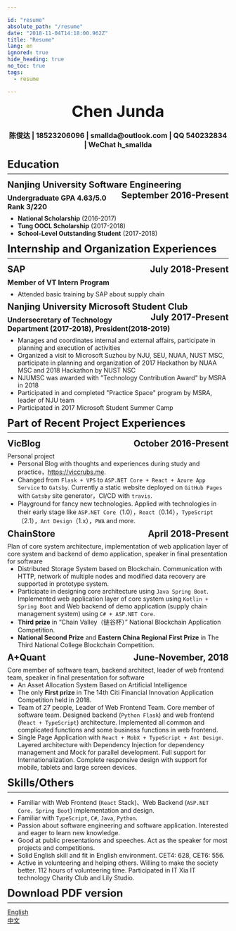 ```yaml
---

id: "resume"
absolute_path: "/resume"
date: "2018-11-04T14:18:00.962Z"
title: "Resume"
lang: en
ignored: true
hide_heading: true
no_toc: true
tags:
  - resume

---
```



<style>


.resume h1, h2, h3 {
    border-bottom-width: 0 !important;
        margin: 8px 0;
}

.resume h1 {
    font-size: 24px;
    margin: 12px 0;
    padding-bottom: 0.3em;
    border-bottom-width: 1px !important;
    border-bottom-style: solid;
}
.resume h2 {
    font-size: 20px;

}

.resume h3{
    font-size: 16px;

}
.resume ul {
    margin: 0px;
}
.resume p {
    margin: 0px;
}
.resume .right { float: right}
.resume .contact {
    margin: 20px 0;
    text-align: center;
}
.resume .name {
    font-size: 36px;
    border-bottom: none;
    padding: 0;
    text-align: center;
}
.resume .avatar {
    float: right;
    height: 100px;
    margin: 0px;
}

</style>

<div class="resume">
<div>

<h1 class="name">
Chen Junda
</h1>

<h3 class="contact">陈俊达 | 18523206096 | smallda@outlook.com | QQ 540232834 | WeChat h_smallda

</h3>
</div>

# Education

## Nanjing University Software Engineering <span class="right">September 2016-Present</span>

### Undergraduate GPA 4.63/5.0 Rank 3/220
- **National Scholarship** (2016-2017)
- **Tung OOCL Scholarship** (2017-2018)
- **School-Level Outstanding Student** (2017-2018)

# Internship and Organization Experiences

## SAP <span class="right">July 2018-Present</span>
### Member of VT Intern Program

- Attended basic training by SAP about supply chain

## Nanjing University Microsoft Student Club<span class="right">July 2017-Present</span>
### Undersecretary of Technology Department (2017-2018), President(2018-2019)
- Manages and coordinates internal and external affairs, participate in planning and execution of activities
- Organized a visit to Microsoft Suzhou by NJU, SEU, NUAA, NUST MSC, participate in planning and organization of 2017 Hackathon by NUAA MSC and 2018 Hackathon by NUST NSC
- NJUMSC was awarded with "Technology Contribution Award" by MSRA in 2018
- Participated in and completed "Practice Space" program by MSRA, leader of NJU team
- Participated in 2017 Microsoft Student Summer Camp

# Part of Recent Project Experiences

## VicBlog <span class="right">October 2016-Present</span>
Personal project
- Personal Blog with thoughts and experiences during study and practice，https://viccrubs.me.
- Changed from `Flask + VPS` to `ASP.NET Core + React + Azure App Service` to `Gatsby`. Currently a static website deployed on `GitHub Pages` with `Gatsby` site generator，CI/CD with `travis`.
- Playground for fancy new technologies. Applied with technologies in their early stage like `ASP.NET Core`（1.0），`React`（0.14），`TypeScript`（2.1），`Ant Design`（1.x），`PWA` and more.

## ChainStore <span class="right">April 2018-Present</span>
Plan of core system architecture, implementation of web application layer of core system and backend of demo application, speaker in final presentation for software
- Distributed Storage System based on Blockchain. Communication with HTTP, network of multiple nodes and modified data recovery are supported in prototype system.
- Participate in designing core architecture using `Java Spring Boot`. Implemented web application layer of core system using `Kotlin + Spring Boot` and Web backend of demo application (supply chain management system) using `C# + ASP.NET Core`.
- **Third prize** in “Chain Valley（链谷杯）” National Blockchain Application Competition.
- **National Second Prize** and **Eastern China Regional First Prize** in The Third National College Blockchain Competition.

## A+Quant <span class="right">June-November, 2018</span>
Core member of software team, backend architect, leader of web frontend team, speaker in final presentation for software
- An Asset Allocation System Based on Artificial Intelligence
- The only **First prize** in The 14th Citi Financial Innovation Application Competition held in 2018.
- Team of 27 people, Leader of Web Frontend Team. Core member of software team. Designed backend (`Python Flask`) and web frontend (`React + TypeScript`) architecture. Implemented all common and complicated functions and some business functions in web frontend.
- Single Page Application with `React + MobX + TypeScript + Ant Design`. Layered architecture with Dependency Injection for dependency management and Mock for parallel development. Full support for Internationalization. Complete responsive design with support for mobile, tablets and large screen devices.


# Skills/Others

- Familiar with Web Frontend (`React` Stack)、Web Backend (`ASP.NET Core，Spring Boot`) implementation and design.
- Familiar with `TypeScript`, `C#`, `Java`, `Python`.
- Passion about software engineering and software application. Interested and eager to learn new knowledge.
- Good at public presentations and speeches. Act as the speaker for most projects and competitions.
- Solid English skill and fit in English environment. CET4: 628, CET6: 556.
- Active in volunteering and helping others. Willing to make the society better. 112 hours of volunteering time. Participated in IT Xia IT technology Charity Club and Lily Studio.

# Download PDF version

[English](./english.pdf)

[中文](./chinese.pdf)

</div>
